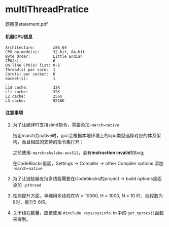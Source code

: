 # multiThreadPratice

题目见statement.pdf



#### 机器CPU信息

```
Architecture:        x86_64
CPU op-mode(s):      32-bit, 64-bit
Byte Order:          Little Endian
CPU(s):              6
On-line CPU(s) list: 0-5
Thread(s) per core:  1
Core(s) per socket:  6
Socket(s):           1
... 
L1d cache:           32K
L1i cache:           32K
L2 cache:            256K
L3 cache:            9216K

```



#### 注意事项

1. 为了让编译时支持simd指令，需要添加```-march=native```

   指定march为native时，gcc会根据本地环境上的cpu类型选择对应的体系架构，而且相应的支持的指令集打开；

   之前使用```-march=skylake-avx512```，会有**instruction invalid**的bug;

   在CodeBlocks里面，Settings -> Compiler -> other Compiler options 添加 ```-march=native```

2. 为了让链接器支持多线程需要在Codeblocks的project -> build options里面添加 ```-pthread```

3. 性能提升方面，单纯用多线程在W = 10000, H = 1000, N = 10 时，线程数为8时，提升5-6倍。

4. 关于线程数量，应该使用 ```#include <sys/sysinfo.h>```中的 ```get_nprocs()```函数来得到。
